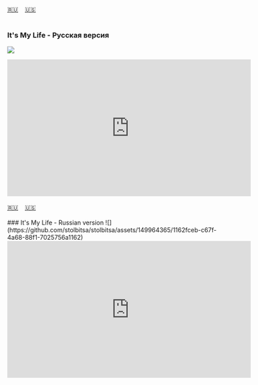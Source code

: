 <span id="ru"><a href='#ru'>🇷🇺</a> &nbsp;&nbsp;&nbsp;<a href='#en'>🇺🇸</a> &nbsp;&nbsp;&nbsp;</span><br><br>
### It's My Life - Русская версия
![](https://github.com/stolbitsa/stolbitsa/assets/149964365/1162fceb-c67f-4a68-88f1-7025756a1162)

<iframe width="560" height="315" src="https://www.youtube.com/embed/9B1M3IPVcXs?si=UfOmpUNL_1VC4kU9" title="YouTube video player" frameborder="0" allow="accelerometer; autoplay; clipboard-write; encrypted-media; gyroscope; picture-in-picture; web-share" allowfullscreen></iframe><br><br>
<span id="en"><a href='#ru'>🇷🇺</a> &nbsp;&nbsp;&nbsp;<a href='#en'>🇺🇸</a> &nbsp;&nbsp;&nbsp;</span><br><br>
### It's My Life - Russian version
![](https://github.com/stolbitsa/stolbitsa/assets/149964365/1162fceb-c67f-4a68-88f1-7025756a1162)

<iframe width="560" height="315" src="https://www.youtube.com/embed/9B1M3IPVcXs?si=UfOmpUNL_1VC4kU9" title="YouTube video player" frameborder="0" allow="accelerometer; autoplay; clipboard-write; encrypted-media; gyroscope; picture-in-picture; web-share" allowfullscreen></iframe><br><br>
